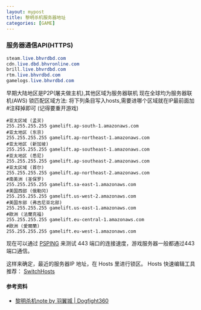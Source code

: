 ```yaml
---
layout: mypost
title: 黎明杀机服务器地址
categories: [GAME]
---
```


### 服务器通信API(HTTPS)
```java
steam.live.bhvrdbd.com
cdn.live.dbd.bhvronline.com
brill.live.bhvrdbd.com
rtm.live.bhvrdbd.com
gamelogs.live.bhvrdbd.com
```

早期大陆地区是P2P(屠夫做主机),其他区域为服务器联机
现在全球均为服务器联机(AWS)
锁匹配区域方法:
将下列条目写入hosts,需要进哪个区域就在IP最前面加#注释掉即可
(记得要重开游戏)

```shell
#亚太区域 (孟买)
255.255.255.255 gamelift.ap-south-1.amazonaws.com
#亚太地区 (东京)
255.255.255.255 gamelift.ap-northeast-1.amazonaws.com
#亚太地区 (新加坡)
255.255.255.255 gamelift.ap-southeast-1.amazonaws.com
#亚太地区 (悉尼)
255.255.255.255 gamelift.ap-southeast-2.amazonaws.com
#亚太区域 (首尔)
255.255.255.255 gamelift.ap-northeast-2.amazonaws.com
#南美洲 (圣保罗)
255.255.255.255 gamelift.sa-east-1.amazonaws.com
#美国西部 (俄勒冈)
255.255.255.255 gamelift.us-west-2.amazonaws.com
#美国东部 (弗吉尼亚北部)
255.255.255.255 gamelift.us-east-1.amazonaws.com
#歐洲 (法蘭克福)
255.255.255.255 gamelift.eu-central-1.amazonaws.com
#歐洲 (愛爾蘭)
255.255.255.255 gamelift.eu-west-1.amazonaws.com
```

现在可以通过 [PSPING](https://learn.microsoft.com/en-us/0sysinternals/downloads/psping) 
来测试 443 端口的连接速度，游戏服务器一般都通过443端口通信。

这样来确定，最近的服务器IP 地址，在 Hosts 里进行锁区。
Hosts 快速编辑工具推荐：
[SwitchHosts](https://github.com/oldj/SwitchHosts)


#### 参考资料

- [黎明杀机note by 羽翼城 | Dogfight360](https://www.dogfight360.com/blog/1910/)